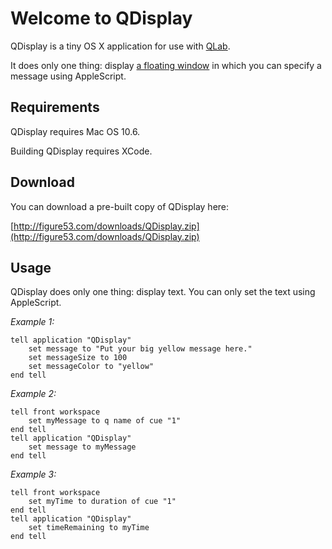 # Welcome to QDisplay

QDisplay is a tiny OS X application for use with [QLab](http://figure53.com/qlab).

It does only one thing: display [a floating window](http://figure53.com/devbox/2011-02-10-14-08-44%20qdisplay.png) in which you can specify a message using AppleScript.

## Requirements

QDisplay requires Mac OS 10.6.

Building QDisplay requires XCode. 

## Download

You can download a pre-built copy of QDisplay here:

[http://figure53.com/downloads/QDisplay.zip](http://figure53.com/downloads/QDisplay.zip)

## Usage

QDisplay does only one thing: display text.  You can only set the text using AppleScript.

*Example 1:*

	tell application "QDisplay"
		set message to "Put your big yellow message here."
		set messageSize to 100
		set messageColor to "yellow"
	end tell

*Example 2:*

	tell front workspace
		set myMessage to q name of cue "1"
	end tell
	tell application "QDisplay"
		set message to myMessage
	end tell
	
*Example 3:*
	
	tell front workspace
		set myTime to duration of cue "1"
	end tell
	tell application "QDisplay"
		set timeRemaining to myTime
	end tell
